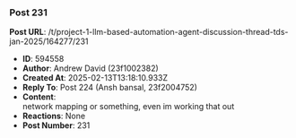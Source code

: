 ### Post 231
**Post URL**: /t/project-1-llm-based-automation-agent-discussion-thread-tds-jan-2025/164277/231
- **ID**: 594558
- **Author**: Andrew David (23f1002382)
- **Created At**: 2025-02-13T13:18:10.933Z
- **Reply To**: Post 224 (Ansh bansal, 23f2004752)
- **Content**:  
  network mapping or something, even im working that out
- **Reactions**: None
- **Post Number**: 231

